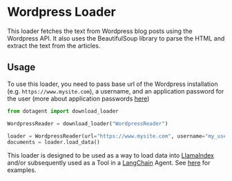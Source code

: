# Wordpress Loader

This loader fetches the text from Wordpress blog posts using the Wordpress API. It also uses the BeautifulSoup library to parse the HTML and extract the text from the articles.

## Usage

To use this loader, you need to pass base url of the Wordpress installation (e.g. `https://www.mysite.com`), a username, and an application password for the user (more about application passwords [here](https://www.paidmembershipspro.com/create-application-password-wordpress/))

```python
from dotagent import download_loader

WordpressReader = download_loader("WordpressReader")

loader = WordpressReader(url="https://www.mysite.com", username="my_username", password="my_password")
documents = loader.load_data()
```

This loader is designed to be used as a way to load data into [LlamaIndex](https://github.com/jerryjliu/gpt_index/tree/main/gpt_index) and/or subsequently used as a Tool in a [LangChain](https://github.com/hwchase17/langchain) Agent. See [here](https://github.com/emptycrown/llama-hub/tree/main) for examples.
